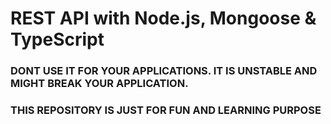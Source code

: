 # REST API with Node.js, Mongoose & TypeScript

### DONT USE IT FOR YOUR APPLICATIONS. IT IS UNSTABLE AND MIGHT BREAK YOUR APPLICATION.

### THIS REPOSITORY IS JUST FOR FUN AND LEARNING PURPOSE
